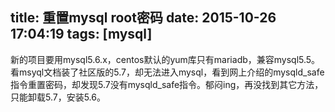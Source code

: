 title: 重置mysql root密码
date: 2015-10-26 17:04:19
tags: [mysql]
---
新的项目要用mysql5.6.x，centos默认的yum库只有mariadb，兼容mysql5.5。
看msyql文档装了社区版的5.7，却无法进入mysql，看到网上介绍的mysqld_safe指令重置密码，却发现5.7没有mysqld_safe指令。郁闷ing，再没找到其它方法，只能卸载5.7，安装5.6。  



